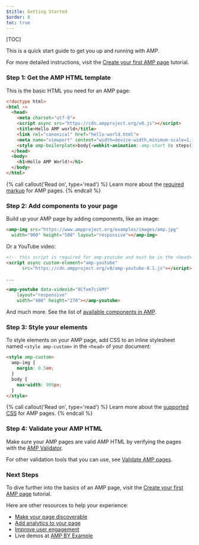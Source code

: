 ```yaml
---
$title: Getting Started
$order: 0
toc: true
---
```

[TOC]

This is a quick start guide to get you up and running with AMP.

For more detailed instructions, visit the [Create your first AMP page](/docs/tutorials/create.html) tutorial.

### Step 1: Get the AMP HTML template

This is the basic HTML you need for an AMP page:

```html
<!doctype html>
<html ⚡>
  <head>
    <meta charset="utf-8">
    <script async src="https://cdn.ampproject.org/v0.js"></script>
    <title>Hello AMP world</title>
    <link rel="canonical" href="hello-world.html">
    <meta name="viewport" content="width=device-width,minimum-scale=1,initial-scale=1">
    <style amp-boilerplate>body{-webkit-animation:-amp-start 8s steps(1,end) 0s 1 normal both;-moz-animation:-amp-start 8s steps(1,end) 0s 1 normal both;-ms-animation:-amp-start 8s steps(1,end) 0s 1 normal both;animation:-amp-start 8s steps(1,end) 0s 1 normal both}@-webkit-keyframes -amp-start{from{visibility:hidden}to{visibility:visible}}@-moz-keyframes -amp-start{from{visibility:hidden}to{visibility:visible}}@-ms-keyframes -amp-start{from{visibility:hidden}to{visibility:visible}}@-o-keyframes -amp-start{from{visibility:hidden}to{visibility:visible}}@keyframes -amp-start{from{visibility:hidden}to{visibility:visible}}</style><noscript><style amp-boilerplate>body{-webkit-animation:none;-moz-animation:none;-ms-animation:none;animation:none}</style></noscript>
  </head>
  <body>
    <h1>Hello AMP World!</h1>
  </body>
</html>
```

{% call callout('Read on', type='read') %}
Learn more about the [required markup](/docs/reference/spec.html#required-markup) for AMP pages.
{% endcall %}

### Step 2: Add components to your page

Build up your AMP page by adding components, like an image:

```html
<amp-img src="https://www.ampproject.org/examples/images/amp.jpg"
  width="900" height="508" layout="responsive"></amp-img>
```

Or a YouTube video:

```html
<!-- this script is required for amp-youtube and must be in the <head> section  -->
<script async custom-element="amp-youtube"
      src="https://cdn.ampproject.org/v0/amp-youtube-0.1.js"></script>

...

<amp-youtube data-videoid="9Cfxm7cikMY"
    layout="responsive"
    width="480" height="270"></amp-youtube>
```

And much more. See the list of [available components in AMP](/docs/reference/components.html).

### Step 3: Style your elements

To style elements on your AMP page, add CSS to an inline stylesheet named `<style amp-custom>` in the `<head>` of your document:

```html
<style amp-custom>
  amp-img {
    margin: 0.5em;
  }
  body {
    max-width: 900px;
  }
</style>
```

{% call callout('Read on', type='read') %}
Learn more about the [supported CSS](/docs/guides/responsive/style_pages.html) for AMP pages.
{% endcall %}

### Step 4: Validate your AMP HTML

Make sure your AMP pages are valid AMP HTML by verifying the pages with the [AMP Validator](https://validator.ampproject.org/).

For other validation tools that you can use, see [Validate AMP pages](/docs/guides/validate.html).

### Next Steps

To dive further into the basics of an AMP page, visit the [Create your first AMP page](/docs/tutorials/create.html) tutorial.

Here are other resources to help your experience:

* [Make your page discoverable](/docs/guides/discovery.html)
* [Add analytics to your page](/docs/guides/analytics_amp.html)
* [Improve user engagement](/docs/guides/engagement.html)
* Live demos at [AMP BY Example](https://ampbyexample.com/)
